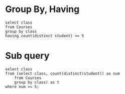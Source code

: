 # Group By, Having 
```
select class
from Courses
group by class
having count(distinct student) >= 5
```
# Sub query
```
select class
from (select class, count(distinct(student)) as num
    from Courses
    group by class) as t
where num >= 5;
```